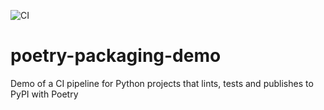![CI](https://github.com/matteo4diani/poetry-packaging-demo/actions/workflows/ci.yml/badge.svg)

# poetry-packaging-demo
Demo of a CI pipeline for Python projects that lints, tests and publishes to PyPI with Poetry

